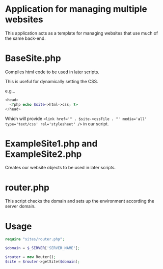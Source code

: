 # Application for managing multiple websites

This application acts as a template for managing websites that use much of the same back-end.

# BaseSite.php

Compiles html code to be used in later scripts.

This is useful for dynamically setting the CSS.

e.g...
```php
<head>
  <?php echo $site->html->css; ?>
</head>
```
Which will provide ```<link href='" . $site->cssFile . "' media='all' type='text/css' rel='stylesheet' />``` in our script.

# ExampleSite1.php and ExampleSite2.php

Creates our website objects to be used in later scripts.

# router.php

This script checks the domain and sets up the environment according the server domain.

# Usage
```php
require "sites/router.php";

$domain = $_SERVER['SERVER_NAME'];

$router = new Router();
$site = $router->getSite($domain);
```
